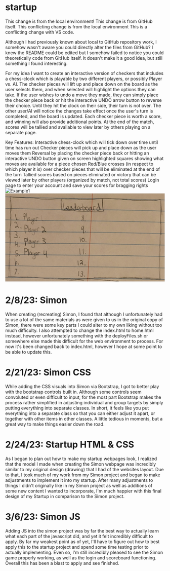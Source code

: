 # startup
This change is from the local environment!
This change is from GitHub itself.
This conflicting change is from the local environment
This is a conflicting change with VS code.


Although I had previously known about local to GitHub repository work, I somehow wasn't aware you could directly alter the files from GitHub? I knew the README could be edited but I somehow failed to notice you could theoretically code from GitHub itself. It doesn't make it a good idea, but still something I found interesting.



For my idea I want to create an interactive version of checkers that includes a chess-clock which is playable by two different players, or possibly Player vs. AI. The checker pieces will lift up and place down on the board as the user selects them, and when selected will highlight the options they can take. If the user wishes to undo a move they made, they can simply place the checker piece back or hit the interactive UNDO arrow button to reverse their choice. Until they hit the clock on their side, their turn is not over. The other user/AI will notice the changes take effect once the user's turn is completed, and the board is updated. Each checker piece is worth a score, and winning will also provide additional points. At the end of the match, scores will be tallied and available to view later by others playing on a separate page.

Key Features:
  Interactive chess-clock which will tick down over time until time has run out
  Checker pieces will pick up and place down as the user moves them
  Reversal by placing the checker piece back or hitting an interactive UNDO button given on screen
  highlighted squares showing what moves are available for a piece chosen
  Red/Blue crosses (in respect to which player it is) over checker pieces that will be eliminated at the end of the turn
  Tallied scores based on pieces eliminated or victory that can be viewed later by other players (organized by match, not total scores)
  Login page to enter your account and save your scores for bragging rights
![Example1](https://github.com/Hecktomb200/startup/blob/main/20230127_140851.jpg)
![Example2](https://github.com/Hecktomb200/startup/blob/main/20230127_140928.jpg)


# 2/8/23: Simon
When creating (recreating) Simon, I found that although I unfortunately had to use a lot of the same materials as were given to us in the original copy of Simon, there were some key parts I could alter to my own liking without too much difficulty. I also attempted to change the index.html to home.html instead, however unfortunately something with the deployFiles.sh or somewhere else made this difficult for the web environment to process. For now it's been changed back to index.html, however I hope at some point to be able to update this.

# 2/21/23: Simon CSS
While adding the CSS visuals into Simon via Bootstrap, I got to better play with the bootstrap controls built in. Although some controls seem convoluted or even difficult to input, for the most part Bootstrap makes the process rather simplified in adjusting individual and group targets by simply putting everything into separate classes. In short, it feels like you put everything into a separate class so that you can either adjust it apart, or together with other items in other classes. A little tedious in moments, but a great way to make things easier down the road.

# 2/24/23: Startup HTML & CSS
As I began to plan out how to make my startup webpages look, I realized that the model I made when creating the Simon webpage was incredibly similar to my original design (drawing) that I had of the websites layout. Due to that, I took much of my work from my Simon project and began to make adjustments to implement it into my startup. After many adjustments to things I didn't originally like in my Simon project as well as additions of some new content I wanted to incorporate, I'm much happier with this final design of my Startup in comparison to the Simon project.

# 3/6/23: Simon JS
Adding JS into the simon project was by far the best way to actually learn what each part of the javascript did, and yet it felt incredibly difficult to apply. By far my weakest point as of yet, I'll have to figure out how to best apply this to the startup project and spend some time testing prior to actually implementing. Even so, I'm still incredibly pleased to see the Simon game properly working, as well as the login and scoreboard functioning. Overall this has been a blast to apply and see finished.

